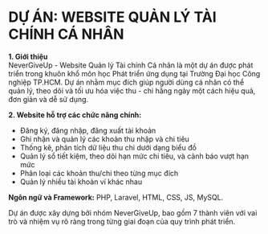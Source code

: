 # DỰ ÁN: WEBSITE QUẢN LÝ TÀI CHÍNH CÁ NHÂN
**1. Giới thiệu** <br>
NeverGiveUp - Website Quản lý Tài chính Cá nhân là một dự án được phát triển trong khuôn khổ môn học Phát triển ứng dụng tại Trường Đại học Công nghiệp TP.HCM. Dự án nhằm mục đích giúp người dùng cá nhân có thể quản lý, theo dõi và tối ưu hóa việc thu - chi hằng ngày một cách hiệu quả, đơn giản và dễ sử dụng.

**2. Website hỗ trợ các chức năng chính:**
+ Đăng ký, đăng nhập, đăng xuất tài khoản
+ Ghi nhận và quản lý các khoản thu nhập và chi tiêu
+ Thống kê, phân tích dữ liệu thu chi dưới dạng biểu đồ
+ Quản lý sổ tiết kiệm, theo dõi hạn mức chi tiêu, và cảnh báo vượt hạn mức
+ Phân loại các khoản thu/chi theo từng mục đích
+ Quản lý nhiều tài khoản ví khác nhau

**Ngôn ngữ và Framework:** PHP, Laravel, HTML, CSS, JS, MySQL.

Dự án được xây dựng bởi nhóm NeverGiveUp, bao gồm 7 thành viên với vai trò và nhiệm vụ rõ ràng trong từng giai đoạn của quy trình phát triển.


